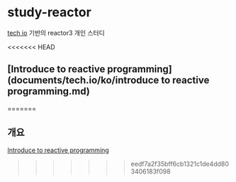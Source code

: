 # study-reactor
[tech io](https://tech.io/playgrounds/929/reactive-programming-with-reactor-3/Intro) 기반의 reactor3 개인 스터디

<<<<<<< HEAD
## [Introduce to reactive programming](documents/tech.io/ko/introduce to reactive programming.md)
=======
## 개요
[Introduce to reactive programming](https://github.com/homelus/study-reactor/blob/master/documents/tech.io/ko/introduce%20to%20reactive%20programming)
>>>>>>> eedf7a2f35bff6cb1321c1de4dd803406183f098
